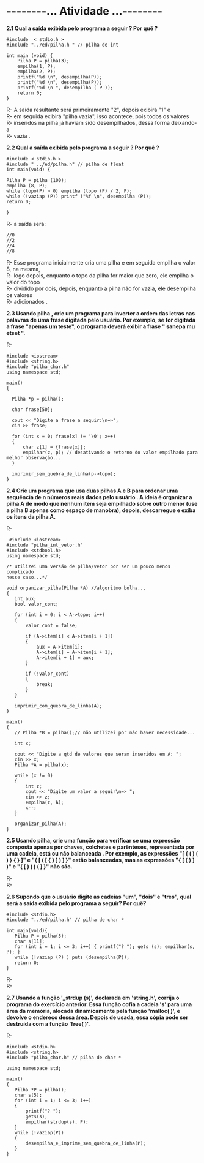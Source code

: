 # --------__... Atividade ...__--------

**2.1 Qual a saída exibida pelo programa a seguir ? Por quê ?**

```
#include  < stdio.h >
#include "../ed/pilha.h " // pilha de int 

int main (void) {
    Pilha P = pilha(3);
    empilha(1, P);
    empilha(2, P);
    printf("%d \n", desempilha(P));
    printf("%d \n", desempilha(P));
    printf("%d \n ", desempilha ( P ));
    return 0;
}
```

R- A saída resultante será primeiramente "2", depois exibirá "1" e                                                                                               
R- em seguida exibirá "pilha vazia", isso acontece, pois todos os valores                                             
R- inseridos na pilha já haviam sido desempilhados, dessa forma deixando-a                                        
R- vazia                                                                  .

**2.2 Qual a saída exibida pelo programa a seguir ? Por quê ?**

```
#include < stdio.h >
#include " ../ed/pilha.h" // pilha de float
int main(void) {

Pilha P = pilha (100);
empilha (8, P);
while (topo(P) > 0) empilha (topo (P) / 2, P);
while (!vaziap (P)) printf ("%f \n", desempilha (P));
return 0;

}
```


R- a saída será:
  ```
 //0
 //2
 //4
 //8
```                                                             
R- Esse programa inicialmente cria uma pilha e em seguida empilha o valor 8, na mesma,                                                             
R- logo depois, enquanto o topo da pilha for maior que zero, ele empilha o valor do topo                    
R- dividido por dois, depois, enquanto a pilha não for vazia, ele desempilha os valores                      
R- adicionados                                                                          .

**2.3 Usando pilha , crie um programa para inverter a ordem das letras nas palavras de uma frase
digitada pelo usuário. Por exemplo, se for digitada a frase "apenas um teste", o programa deverá
exibir a frase " sanepa mu etset ".**

R- 
  ```
#include <iostream>
#include <string.h>
#include "pilha_char.h"
using namespace std;

main()
{

    Pilha *p = pilha();

    char frase[50];

    cout << "Digite a frase a seguir:\n=>";
    cin >> frase;

    for (int x = 0; frase[x] != '\0'; x++)
    {
        char z[1] = {frase[x]};
        empilhar(z, p); // desativando o retorno do valor empilhado para melhor observação...
    }

    imprimir_sem_quebra_de_linha(p->topo);
}

```


**2.4 Crie um programa que usa duas pilhas A e B para ordenar uma sequência de n números reais dados
pelo usuário . A ideia é organizar a pilha A de modo que nenhum item seja empilhado sobre outro menor 
(use a pilha B apenas como espaço de manobra), depois, descarregue e exiba os itens da pilha A.**

R-                                                                                   
 ```
  #include <iostream>
#include "pilha_int_vetor.h"
#include <stdbool.h>
using namespace std;

/* utilizei uma versão de pilha/vetor por ser um pouco menos complicado
nesse caso...*/

void organizar_pilha(Pilha *A) //algoritmo bolha...
{
    int aux;
    bool valor_cont;

    for (int i = 0; i < A->topo; i++)
    {
        valor_cont = false;

        if (A->item[i] < A->item[i + 1])
        {
            aux = A->item[i];
            A->item[i] = A->item[i + 1];
            A->item[i + 1] = aux;
        }

        if (!valor_cont)
        {
            break;
        }
    }

    imprimir_com_quebra_de_linha(A);
}

main()
{
    // Pilha *B = pilha();// não utilizei por não haver necessidade...

    int x;

    cout << "Digite a qtd de valores que seram inseridos em A: ";
    cin >> x;
    Pilha *A = pilha(x);

    while (x != 0)
    {
        int z;
        cout << "Digite um valor a seguir\n=> ";
        cin >> z;
        empilha(z, A);
        x--;
    }

    organizar_pilha(A);
}
```

**2.5 Usando pilha, crie uma função para verificar se uma expressão composta apenas por chaves,
colchetes e parênteses, representada por uma cadeia, está ou não balanceada . Por exemplo, as
expressões "[ { ( ) ( ) } { } ]" e "{ [ ( [ { } ] ) ] }" estão balanceadas, mas as expressões
"{ [ ( } ] )" e "{ [ ) ( ) ( ] }" não são.**

R-                                                                             
R-

**2.6 Supondo que o usuário digite as cadeias "um", "dois" e "tres", qual será a saída exibida
pelo programa a seguir? Por quê?**

```
#include <stdio.h>
#include "../ed/pilha.h" // pilha de char *

int main(void){
   Pilha P = pilha(5);
   char s[11];
   for (int i = 1; i <= 3; i++) { printf("? "); gets (s); empilhar(s, P); }
   while (!vaziap (P) ) puts (desempilha(P));
   return 0;
}
```
R-                                                                                   
R-

**2.7 Usando a função '_strdup (s)', declarada em 'string.h', corrija o programa do exercício anterior.
Essa função cofia a cadeia 's' para uma área da memória, alocada dinamicamente pela função 'malloc( )',
e devolve o endereço dessa área. Depois de usada, essa cópia pode ser destruída com a função 'free( )'.**

R-                                                                                              
 ```
#include <stdio.h>
#include <string.h>
#include "pilha_char.h" // pilha de char *

using namespace std;

main()
{
    Pilha *P = pilha();
    char s[5];
    for (int i = 1; i <= 3; i++)
    {
        printf("? ");
        gets(s);
        empilhar(strdup(s), P);
    }
    while (!vaziap(P))
    {
        desempilha_e_imprime_sem_quebra_de_linha(P);
    }
}
  ```
